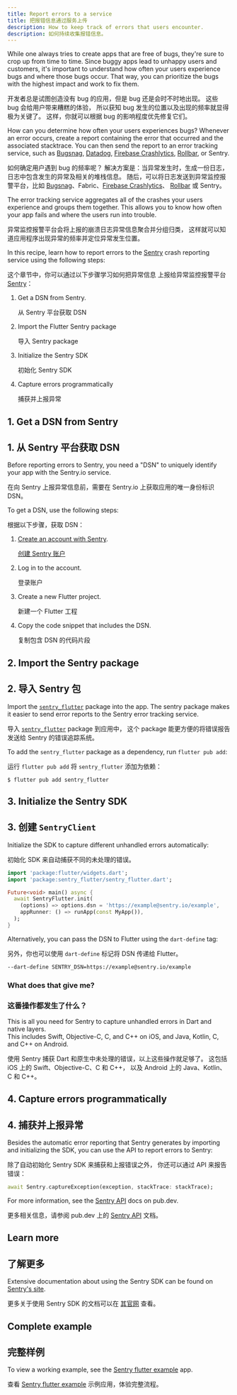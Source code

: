 ```yaml
---
title: Report errors to a service
title: 把报错信息通过服务上传
description: How to keep track of errors that users encounter.
description: 如何持续收集报错信息。
---
```


<?code-excerpt path-base="cookbook/maintenance/error_reporting/"?>

While one always tries to create apps that are free of bugs,
they're sure to crop up from time to time.
Since buggy apps lead to unhappy users and customers,
it's important to understand how often your users
experience bugs and where those bugs occur.
That way, you can prioritize the bugs with the
highest impact and work to fix them.

开发者总是试图创造没有 bug 的应用，但是 bug 还是会时不时地出现。
这些 bug 会给用户带来糟糕的体验，
所以获知 bug 发生的位置以及出现的频率就显得极为关键了。
这样，你就可以根据 bug 的影响程度优先修复它们。

How can you determine how often your users experiences bugs?
Whenever an error occurs, create a report containing the
error that occurred and the associated stacktrace.
You can then send the report to an error tracking
service, such as [Bugsnag][], [Datadog][],
[Firebase Crashlytics][], [Rollbar][], or Sentry.

如何确定用户遇到 bug 的频率呢？
解决方案是：当异常发生时，生成一份日志，日志中包含发生的异常及相关的堆栈信息。
随后，可以将日志发送到异常监控报警平台，比如
[Bugsnag][]、Fabric、[Firebase Crashlytics][]、
[Rollbar][] 或 Sentry。

The error tracking service aggregates all of the crashes your users
experience and groups them together. This allows you to know how often your
app fails and where the users run into trouble.

异常监控报警平台会将上报的崩溃日志异常信息聚合并分组归类，
这样就可以知道应用程序出现异常的频率并定位异常发生位置。

In this recipe, learn how to report errors to the
[Sentry][] crash reporting service using
the following steps:

这个章节中，你可以通过以下步骤学习如何把异常信息
上报给异常监控报警平台 [Sentry][]：

  1. Get a DSN from Sentry.

     从 Sentry 平台获取 DSN
     
  2. Import the Flutter Sentry package

     导入 Sentry package

  3. Initialize the Sentry SDK

     初始化 Sentry SDK

  4. Capture errors programmatically

     捕获并上报异常

## 1. Get a DSN from Sentry

## 1. 从 Sentry 平台获取 DSN

Before reporting errors to Sentry, you need a "DSN" to uniquely identify
your app with the Sentry.io service.

在向 Sentry 上报异常信息前，需要在 Sentry.io 上获取应用的唯一身份标识 DSN。

To get a DSN, use the following steps:

根据以下步骤，获取 DSN：

  1. [Create an account with Sentry][].

     [创建 Sentry 账户][Create an account with Sentry]

  2. Log in to the account.

     登录账户

  3. Create a new Flutter project.

     新建一个 Flutter 工程

  4. Copy the code snippet that includes the DSN.

     复制包含 DSN 的代码片段

## 2. Import the Sentry package

## 2. 导入 Sentry 包

Import the [`sentry_flutter`][] package into the app.
The sentry package makes it easier to send
error reports to the Sentry error tracking service.

导入 [`sentry_flutter`][] package 到应用中，
这个 package 能更方便的将错误报告发送给
Sentry 的错误追踪系统。

To add the `sentry_flutter` package as a dependency,
run `flutter pub add`:

运行 `flutter pub add` 将 `sentry_flutter` 添加为依赖：

```console
$ flutter pub add sentry_flutter
```

## 3. Initialize the Sentry SDK

## 3. 创建 `SentryClient`

Initialize the SDK to capture different unhandled errors automatically:

初始化 SDK 来自动捕获不同的未处理的错误。

<?code-excerpt "lib/main.dart (InitializeSDK)"?>
```dart
import 'package:flutter/widgets.dart';
import 'package:sentry_flutter/sentry_flutter.dart';

Future<void> main() async {
  await SentryFlutter.init(
    (options) => options.dsn = 'https://example@sentry.io/example',
    appRunner: () => runApp(const MyApp()),
  );
}
```

Alternatively, you can pass the DSN to Flutter using the `dart-define` tag:

另外，你也可以使用 `dart-define` 标记将 DSN 传递给 Flutter。

```sh
--dart-define SENTRY_DSN=https://example@sentry.io/example
```

### What does that give me?

### 这番操作都发生了什么？

This is all you need for Sentry to
capture unhandled errors in Dart and native layers.  
This includes Swift, Objective-C, C, and C++ on iOS, and
Java, Kotlin, C, and C++ on Android.

使用 Sentry 捕获 Dart 和原生中未处理的错误，以上这些操作就足够了。
这包括 iOS 上的 Swift、Objective-C、C 和 C++，
以及 Android 上的 Java、Kotlin、C 和 C++。

## 4. Capture errors programmatically

## 4. 捕获并上报异常

Besides the automatic error reporting that Sentry generates by
importing and initializing the SDK,
you can use the API to report errors to Sentry:

除了自动初始化 Sentry SDK 来捕获和上报错误之外，
你还可以通过 API 来报告错误：

<?code-excerpt "lib/main.dart (CaptureException)"?>
```dart
await Sentry.captureException(exception, stackTrace: stackTrace);
```

For more information, see the [Sentry API][] docs on pub.dev.

更多相关信息，请参阅 pub.dev 上的 [Sentry API][] 文档。

## Learn more

## 了解更多

Extensive documentation about using the Sentry SDK can be found on [Sentry's site][].

更多关于使用 Sentry SDK 的文档可以在 [其官网][Sentry's site] 查看。

## Complete example

## 完整样例

To view a working example,
see the [Sentry flutter example][] app.

查看 [Sentry flutter example][] 示例应用，体验完整流程。


[Sentry flutter example]: {{site.github}}/getsentry/sentry-dart/tree/main/flutter/example
[Create an account with Sentry]: https://sentry.io/signup/
[Bugsnag]: https://www.bugsnag.com/platforms/flutter
[Datadog]: https://docs.datadoghq.com/real_user_monitoring/flutter/
[Rollbar]: https://rollbar.com/
[Sentry]: https://sentry.io/welcome/
[`sentry_flutter`]: {{site.pub-pkg}}/sentry_flutter
[Sentry API]: {{site.pub-api}}/sentry_flutter/latest/sentry_flutter/sentry_flutter-library.html
[Sentry's site]: https://docs.sentry.io/platforms/flutter/
[Firebase Crashlytics]: {{site.firebase}}/docs/crashlytics
